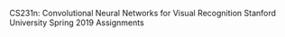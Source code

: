 CS231n: Convolutional Neural Networks for Visual Recognition
Stanford University
Spring 2019 Assignments


